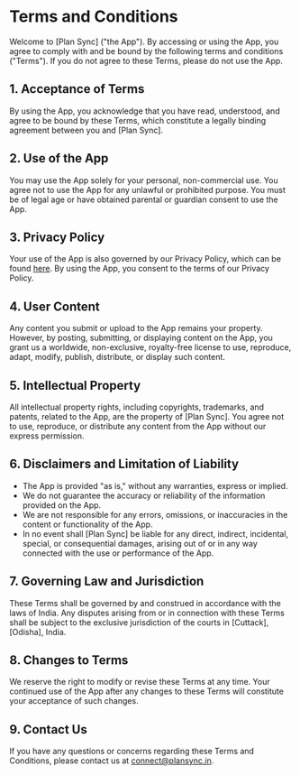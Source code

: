 # Terms and Conditions

Welcome to [Plan Sync] ("the App"). By accessing or using the App, you agree to comply with and be bound by the following terms and conditions ("Terms"). If you do not agree to these Terms, please do not use the App.

## 1. Acceptance of Terms

By using the App, you acknowledge that you have read, understood, and agree to be bound by these Terms, which constitute a legally binding agreement between you and [Plan Sync].

## 2. Use of the App

You may use the App solely for your personal, non-commercial use. You agree not to use the App for any unlawful or prohibited purpose. You must be of legal age or have obtained parental or guardian consent to use the App.

## 3. Privacy Policy

Your use of the App is also governed by our Privacy Policy, which can be found [here](https://github.com/opxdelwin/plan-sync/blob/main/PRIVACY-POLICY.md). By using the App, you consent to the terms of our Privacy Policy.

## 4. User Content

Any content you submit or upload to the App remains your property. However, by posting, submitting, or displaying content on the App, you grant us a worldwide, non-exclusive, royalty-free license to use, reproduce, adapt, modify, publish, distribute, or display such content.

## 5. Intellectual Property

All intellectual property rights, including copyrights, trademarks, and patents, related to the App, are the property of [Plan Sync]. You agree not to use, reproduce, or distribute any content from the App without our express permission.

## 6. Disclaimers and Limitation of Liability

- The App is provided "as is," without any warranties, express or implied.
- We do not guarantee the accuracy or reliability of the information provided on the App.
- We are not responsible for any errors, omissions, or inaccuracies in the content or functionality of the App.
- In no event shall [Plan Sync] be liable for any direct, indirect, incidental, special, or consequential damages, arising out of or in any way connected with the use or performance of the App.

## 7. Governing Law and Jurisdiction

These Terms shall be governed by and construed in accordance with the laws of India. Any disputes arising from or in connection with these Terms shall be subject to the exclusive jurisdiction of the courts in [Cuttack], [Odisha], India.

## 8. Changes to Terms

We reserve the right to modify or revise these Terms at any time. Your continued use of the App after any changes to these Terms will constitute your acceptance of such changes.

## 9. Contact Us

If you have any questions or concerns regarding these Terms and Conditions, please contact us at [connect@plansync.in](mailto:connect@plansync.in).

